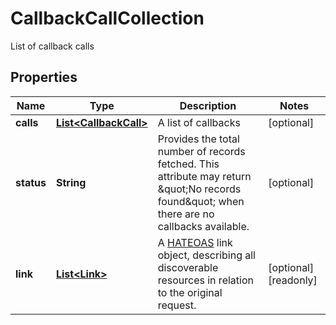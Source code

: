 

# CallbackCallCollection

List of callback calls

## Properties

| Name | Type | Description | Notes |
|------------ | ------------- | ------------- | -------------|
|**calls** | [**List&lt;CallbackCall&gt;**](CallbackCall.md) | A list of callbacks |  [optional] |
|**status** | **String** | Provides the total number of records fetched. This attribute may return \&quot;No records found\&quot; when there are no callbacks available. |  [optional] |
|**link** | [**List&lt;Link&gt;**](Link.md) | A [HATEOAS](https://en.wikipedia.org/wiki/HATEOAS) link object, describing all discoverable resources in relation to the original request. |  [optional] [readonly] |



